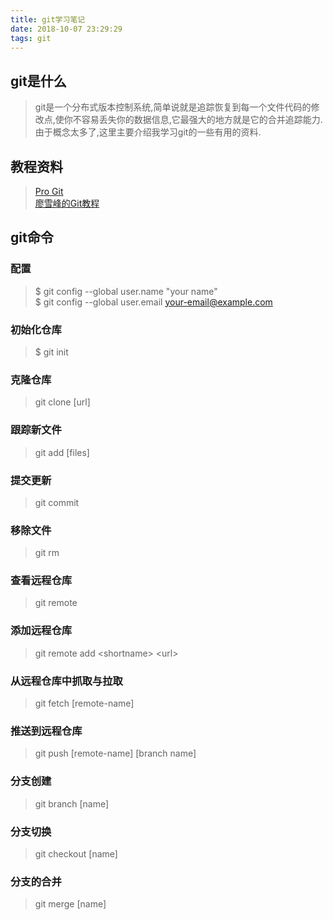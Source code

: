 ```yaml
---
title: git学习笔记
date: 2018-10-07 23:29:29
tags: git
---
```

## **git是什么**
>git是一个分布式版本控制系统,简单说就是追踪恢复到每一个文件代码的修改点,使你不容易丢失你的数据信息,它最强大的地方就是它的合并追踪能力.由于概念太多了,这里主要介绍我学习git的一些有用的资料.  
## **教程资料**
>[Pro Git](https://git-scm.com/book/zh/v2)  
[廖雪峰的Git教程](https://www.liaoxuefeng.com/wiki/0013739516305929606dd18361248578c67b8067c8c017b000)

## **git命令**

### **配置**

>$ git config --global user.name "your name"  
$ git config --global user.email your-email@example.com

### **初始化仓库**
>$ git init

### **克隆仓库**
>git clone [url] 

### **跟踪新文件**
>git add [files]

### **提交更新**
> git commit

### **移除文件**
>git rm

### **查看远程仓库**
>git remote

### **添加远程仓库**
>git remote add \<shortname> \<url>

### **从远程仓库中抓取与拉取**
>git fetch [remote-name]

### **推送到远程仓库**
>git push [remote-name] [branch name]

### **分支创建**
>git branch [name]

### **分支切换**
>git checkout [name]

### **分支的合并**
>git merge [name]
